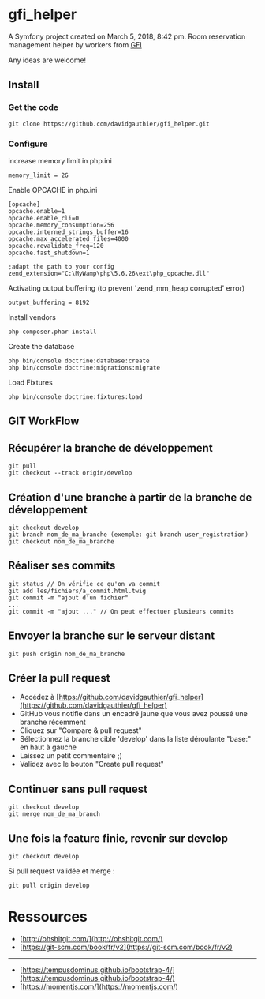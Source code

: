 # gfi_helper

A Symfony project created on March 5, 2018, 8:42 pm.
Room reservation management helper by workers from [GFI](http://gfi.fr)

Any ideas are welcome!

## Install

### Get the code

    git clone https://github.com/davidgauthier/gfi_helper.git

### Configure

increase memory limit in php.ini

    memory_limit = 2G

Enable OPCACHE in php.ini

    [opcache]
    opcache.enable=1
    opcache.enable_cli=0
    opcache.memory_consumption=256
    opcache.interned_strings_buffer=16
    opcache.max_accelerated_files=4000
    opcache.revalidate_freq=120
    opcache.fast_shutdown=1
    
    ;adapt the path to your config
    zend_extension="C:\MyWamp\php\5.6.26\ext\php_opcache.dll"

Activating output buffering (to prevent 'zend_mm_heap corrupted' error)

    output_buffering = 8192

Install vendors

    php composer.phar install

Create the database

    php bin/console doctrine:database:create
    php bin/console doctrine:migrations:migrate

Load Fixtures

    php bin/console doctrine:fixtures:load



## GIT WorkFlow

## Récupérer la branche de développement

	git pull
	git checkout --track origin/develop

## Création d'une branche à partir de la branche de développement

	git checkout develop
	git branch nom_de_ma_branche (exemple: git branch user_registration)
	git checkout nom_de_ma_branche

## Réaliser ses commits


	git status // On vérifie ce qu'on va commit
	git add les/fichiers/a_commit.html.twig
	git commit -m "ajout d'un fichier"
	...
	git commit -m "ajout ..." // On peut effectuer plusieurs commits

## Envoyer la branche sur le serveur distant

	git push origin nom_de_ma_branche

## Créer la pull request

- Accédez à [https://github.com/davidgauthier/gfi_helper](https://github.com/davidgauthier/gfi_helper)
- GitHub vous notifie dans un encadré jaune que vous avez poussé une branche récemment
- Cliquez sur "Compare & pull request"
- Sélectionnez la branche cible 'develop' dans la liste déroulante "base:" en haut à gauche
- Laissez un petit commentaire ;)
- Validez avec le bouton "Create pull request"

## Continuer sans pull request

	git checkout develop
	git merge nom_de_ma_branch

## Une fois la feature finie, revenir sur develop

	git checkout develop

Si pull request validée et merge :

	git pull origin develop

# Ressources
- [http://ohshitgit.com/](http://ohshitgit.com/)
- [https://git-scm.com/book/fr/v2](https://git-scm.com/book/fr/v2)
---
- [https://tempusdominus.github.io/bootstrap-4/](https://tempusdominus.github.io/bootstrap-4/)
- [https://momentjs.com/](https://momentjs.com/)

